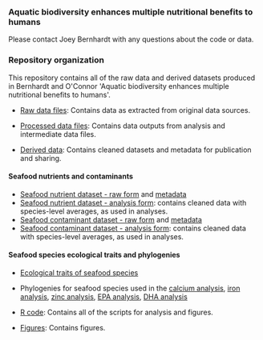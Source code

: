 ### Aquatic biodiversity enhances multiple nutritional benefits to humans

Please contact Joey Bernhardt with any questions about the code or data.

### Repository organization

This repository contains all of the raw data and derived datasets produced in Bernhardt and O'Connor 'Aquatic biodiversity enhances multiple nutritional benefits to humans'. 


* [Raw data files](https://github.com/JoeyBernhardt/Nutrient_analysis/tree/master/data): Contains data as extracted from original data sources.

* [Processed data files](https://github.com/JoeyBernhardt/Nutrient_analysis/tree/master/data-processed): Contains data outputs from analysis and intermediate data files.

* [Derived data](https://github.com/JoeyBernhardt/Nutrient_analysis/tree/master/data-to-share): Contains cleaned datasets and metadata for publication and sharing.

#### Seafood nutrients and contaminants
  * [Seafood nutrient dataset - raw form](https://github.com/JoeyBernhardt/Nutrient_analysis/blob/master/data-to-share/global-seafood-nutrient-dataset-raw.csv) and [metadata](https://github.com/JoeyBernhardt/Nutrient_analysis/blob/master/data-to-share/global-seafood-metadata.txt)
  * [Seafood nutrient dataset - analysis form](https://github.com/JoeyBernhardt/Nutrient_analysis/blob/master/data-to-share/global-seafood-nutrient-data-for-analysis.csv): contains cleaned data with species-level averages, as used in analyses.
  * [Seafood contaminant dataset - raw form](https://github.com/JoeyBernhardt/Nutrient_analysis/blob/master/data-to-share/seafood-contaminant-data-cleaned.csv) and [metadata](https://github.com/JoeyBernhardt/Nutrient_analysis/blob/master/data-to-share/seafood-contaminant-metadata.txt)
  * [Seafood contaminant dataset - analysis form](https://github.com/JoeyBernhardt/Nutrient_analysis/blob/master/data-to-share/global-seafood-nutrient-data-for-analysis.csv): contains cleaned data with species-level averages, as used in analyses.

#### Seafood species ecological traits and phylogenies

 * [Ecological traits of seafood species](https://github.com/JoeyBernhardt/Nutrient_analysis/blob/master/data-to-share/seafood-species-ecological-traits.csv)
 * Phylogenies for seafood species used in the [calcium analysis](https://github.com/JoeyBernhardt/Nutrient_analysis/blob/master/data-to-share/calcium-seafood-species-all-tissues.tre), [iron analysis](https://github.com/JoeyBernhardt/Nutrient_analysis/blob/master/data-to-share/iron-seafood-species-all-tissues.tre), [zinc analysis](https://github.com/JoeyBernhardt/Nutrient_analysis/blob/master/data-to-share/zinc-seafood-species-all-tissues.tre), [EPA analysis](https://github.com/JoeyBernhardt/Nutrient_analysis/blob/master/data-to-share/epa-seafood-species-all-tissues.tre), [DHA analysis](https://github.com/JoeyBernhardt/Nutrient_analysis/blob/master/data-to-share/dha-seafood-species-all-tissues.tre)

* [R code](https://github.com/JoeyBernhardt/Nutrient_analysis/tree/master/Rscripts): Contains all of the scripts for analysis and figures.


* [Figures](https://github.com/JoeyBernhardt/Nutrient_analysis/tree/master/figures): Contains figures.

